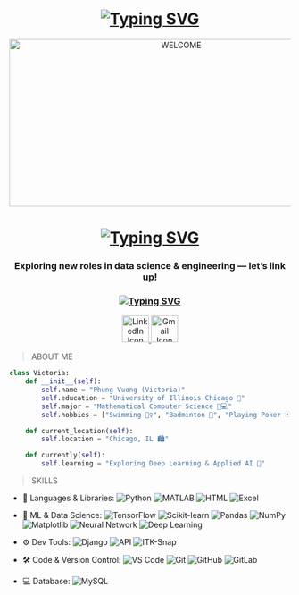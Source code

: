 <!--  Welcome  -->
<h1 align="center">
  <a href="https://git.io/typing-svg">
    <img src="https://readme-typing-svg.herokuapp.com?font=Fira+Code&weight=500&size=25&duration=2000&pause=1000&color=0CDAF7&background=9CEBFD00&center=true&width=900&height=60&lines=Insert+complete+→+Welcome+to+the+schema+%F0%9F%92%BE" alt="Typing SVG" />
  </a>
</h1>

<div align="center">
  <img src="https://media3.giphy.com/media/v1.Y2lkPTc5MGI3NjExNDUyZ3J1a2NnYW45bngxd3B0aG04ZmRudWVjY3pyMnZmMHlqNTJxYyZlcD12MV9pbnRlcm5hbF9naWZfYnlfaWQmY3Q9Zw/hAllPPhAuqKM90z26Q/giphy.gif" alt="WELCOME" width="600" height="300">
</div>

<h1 align="center">
  <a href="https://git.io/typing-svg">
    <img src="https://readme-typing-svg.herokuapp.com?font=Fira+Code&weight=500&size=25&duration=2000&pause=1000&color=0CDAF7&background=9CEBFD00&center=true&width=900&height=60&lines=Hi%2C+I'm+Phung+Vuong+and+I+go+by+Victoria!+%F0%9F%91%8B" alt="Typing SVG" />
  </a>
</h1>

<!-- Quick Intro -->

<h3 align="center">
  Exploring new roles in data science & engineering — let’s link up!
</h3>


<h3 align="center">
  <a href="https://git.io/typing-svg">
    <img src="https://readme-typing-svg.herokuapp.com?font=San+Francisco&weight=500&duration=2000&pause=1000&color=F7F7F7&background=9CEBFD00&center=true&repeat=false&width=500&height=35&lines=Reach+me+at+%F0%9F%92%A1" alt="Typing SVG" />
  </a>
</h3> 

<p align="center">
  <a href="https://www.linkedin.com/in/phung-vuong/">
    <img src="https://skillicons.dev/icons?i=linkedin" width="48" alt="LinkedIn Icon" />
  </a>
  <a href="mailto:pdvuon@gmail.com">
    <img src="https://skillicons.dev/icons?i=gmail" width="48" alt="Gmail Icon" />
  </a>
</p>

> ABOUT ME
```python
class Victoria:
    def __init__(self):
        self.name = "Phung Vuong (Victoria)"
        self.education = "University of Illinois Chicago 🏫"
        self.major = "Mathematical Computer Science 📐💻"
        self.hobbies = ["Swimming 🏊‍♀️", "Badminton 🏸", "Playing Poker 🃏"]

    def current_location(self):
        self.location = "Chicago, IL 🏙️"

    def currently(self):
        self.learning = "Exploring Deep Learning & Applied AI 🤖"
```

> SKILLS

- 🧠 Languages & Libraries:
![Python](https://img.shields.io/badge/-Python-yellow?style=flat-circle&logo=Python)
![MATLAB](https://img.shields.io/badge/-MATLAB-orange?style=flat-circle&logo=mathworks)
![HTML](https://img.shields.io/badge/-HTML5-E34F26?style=flat-circle&logo=html5&logoColor=white)
![Excel](https://img.shields.io/badge/-Excel-217346?style=flat-circle&logo=microsoft-excel&logoColor=white)

- 🧪 ML & Data Science:
![TensorFlow](https://img.shields.io/badge/-TensorFlow-orange?style=flat-circle&logo=Tensorflow)
![Scikit-learn](https://img.shields.io/badge/-Scikit--learn-f7931e?style=flat-circle&logo=scikit-learn&logoColor=white)
![Pandas](https://img.shields.io/badge/-Pandas-150458?style=flat-circle&logo=pandas)
![NumPy](https://img.shields.io/badge/-NumPy-013243?style=flat-circle&logo=numpy)
![Matplotlib](https://img.shields.io/badge/-Matplotlib-007ACC?style=flat-circle)
![Neural Network](https://img.shields.io/badge/-Neural%20Networks-brightgreen?style=flat-circle)
![Deep Learning](https://img.shields.io/badge/-Deep%20Learning-blueviolet?style=flat-circle)

- ⚙️ Dev Tools:
![Django](https://img.shields.io/badge/-Django-092E20?style=flat-circle&logo=django)
![API](https://img.shields.io/badge/-API-blue?style=flat-circle)
![ITK-Snap](https://img.shields.io/badge/-ITK--Snap-lightgrey?style=flat-circle)

- 🛠️ Code & Version Control:
![VS Code](https://img.shields.io/badge/-VSCode-007ACC?style=flat-circle&logo=visual-studio-code)
![Git](https://img.shields.io/badge/-Git-F05032?style=flat-circle&logo=git&logoColor=white)
![GitHub](https://img.shields.io/badge/-GitHub-181717?style=flat-circle&logo=github)
![GitLab](https://img.shields.io/badge/-GitLab-FC6D26?style=flat-circle&logo=gitlab)

- 💻 Database:
![MySQL](https://img.shields.io/badge/-MySQL-00000F?style=flat-circle&logo=mysql&logoColor=blue)



  
